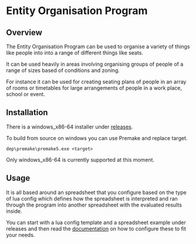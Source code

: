 # Entity Organisation Program

## Overview

The Entity Organisation Program can be used to organise a variety of things like people into into a range of different things like seats.

It can be used heavily in areas involving organising groups of people of a range of sizes based of conditions and zoning.

For instance it can be used for creating seating plans of people in an array of rooms or timetables for large arrangements of people in a work place, school or event.

## Installation

There is a windows_x86-64 installer under [releases](https://github.com/samgeorgedixon/entity_organisation_program/releases).

To build from source on windows you can use Premake and replace target.

```shell
dep\premake\premake5.exe <target>
```

Only windows_x86-64 is currently supported at this moment.

## Usage

It is all based around an spreadsheet that you configure based on the type of lua config which defines how the spreadsheet is interpreted and ran through the program into another spreadsheet with the evaluated results inside.

You can start with a lua config template and a spreadsheet example under releases and then read the [documentation](https://samgeorgedixon.github.io/entity_organisation_program) on how to configure these to fit your needs.
